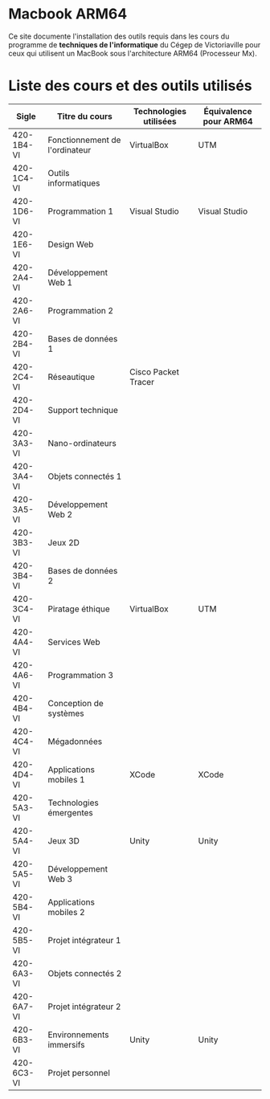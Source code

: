 # Macbook ARM64

Ce site documente l'installation des outils requis dans les cours du programme de __techniques de l'informatique__ du Cégep de Victoriaville pour ceux qui utilisent un MacBook sous l'architecture ARM64 (Processeur Mx).  
  
    
    
# Liste des cours et des outils utilisés  
  


|Sigle|Titre du cours|Technologies utilisées|Équivalence pour ARM64  
|--|--|--|--  
|420-1B4-VI|Fonctionnement de l'ordinateur|VirtualBox|UTM  
|420-1C4-VI|Outils informatiques||  
|420-1D6-VI|Programmation 1|Visual Studio|Visual Studio  
|420-1E6-VI|Design Web||  
|420-2A4-VI|Développement Web 1||  
|420-2A6-VI|Programmation 2||  
|420-2B4-VI|Bases de données 1||  
|420-2C4-VI|Réseautique|Cisco Packet Tracer|  
|420-2D4-VI|Support technique||  
|420-3A3-VI|Nano-ordinateurs||  
|420-3A4-VI|Objets connectés 1||  
|420-3A5-VI|Développement Web 2||  
|420-3B3-VI|Jeux 2D||  
|420-3B4-VI|Bases de données 2||  
|420-3C4-VI|Piratage éthique|VirtualBox|UTM  
|420-4A4-VI|Services Web||  
|420-4A6-VI|Programmation 3||  
|420-4B4-VI|Conception de systèmes||  
|420-4C4-VI|Mégadonnées||  
|420-4D4-VI|Applications mobiles 1|XCode|XCode  
|420-5A3-VI|Technologies émergentes||  
|420-5A4-VI|Jeux 3D|Unity|Unity  
|420-5A5-VI|Développement Web 3||  
|420-5B4-VI|Applications mobiles 2||  
|420-5B5-VI|Projet intégrateur 1||  
|420-6A3-VI|Objets connectés 2||  
|420-6A7-VI|Projet intégrateur 2||  
|420-6B3-VI|Environnements immersifs|Unity|Unity  
|420-6C3-VI|Projet personnel||  
